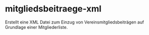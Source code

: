 # mitgliedsbeitraege-xml
Erstellt eine XML Datei zum Einzug von Vereinsmitgliedsbeiträgen auf Grundlage einer Mitgliederliste.
